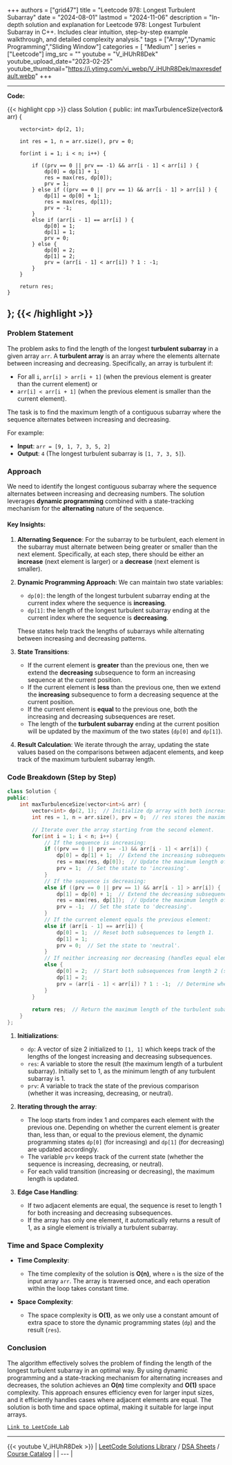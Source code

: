 
+++
authors = ["grid47"]
title = "Leetcode 978: Longest Turbulent Subarray"
date = "2024-08-01"
lastmod = "2024-11-06"
description = "In-depth solution and explanation for Leetcode 978: Longest Turbulent Subarray in C++. Includes clear intuition, step-by-step example walkthrough, and detailed complexity analysis."
tags = ["Array","Dynamic Programming","Sliding Window"]
categories = [
    "Medium"
]
series = ["Leetcode"]
img_src = ""
youtube = "V_iHUhR8Dek"
youtube_upload_date="2023-02-25"
youtube_thumbnail="https://i.ytimg.com/vi_webp/V_iHUhR8Dek/maxresdefault.webp"
+++



---
**Code:**

{{< highlight cpp >}}
class Solution {
public:
    int maxTurbulenceSize(vector<int>& arr) {

        vector<int> dp(2, 1);
        
        int res = 1, n = arr.size(), prv = 0;

        for(int i = 1; i < n; i++) {

            if ((prv == 0 || prv == -1) && arr[i - 1] < arr[i] ) {
                dp[0] = dp[1] + 1;
                res = max(res, dp[0]);
                prv = 1;
            } else if ((prv == 0 || prv == 1) && arr[i - 1] > arr[i] ) {
                dp[1] = dp[0] + 1;
                res = max(res, dp[1]);
                prv = -1;
            }
            else if (arr[i - 1] == arr[i] ) {
                dp[0] = 1;
                dp[1] = 1;
                prv = 0;
            } else {
                dp[0] = 2;
                dp[1] = 2;
                prv = (arr[i - 1] < arr[i]) ? 1 : -1;
            }
        }
        
        return res;
    }
};
{{< /highlight >}}
---

### Problem Statement

The problem asks to find the length of the longest **turbulent subarray** in a given array `arr`. A **turbulent array** is an array where the elements alternate between increasing and decreasing. Specifically, an array is turbulent if:
- For all `i`, `arr[i] > arr[i + 1]` (when the previous element is greater than the current element) or 
- `arr[i] < arr[i + 1]` (when the previous element is smaller than the current element).

The task is to find the maximum length of a contiguous subarray where the sequence alternates between increasing and decreasing.

For example:
- **Input**: `arr = [9, 1, 7, 3, 5, 2]`
- **Output**: `4` (The longest turbulent subarray is `[1, 7, 3, 5]`).

### Approach

We need to identify the longest contiguous subarray where the sequence alternates between increasing and decreasing numbers. The solution leverages **dynamic programming** combined with a state-tracking mechanism for the **alternating** nature of the sequence.

#### Key Insights:
1. **Alternating Sequence**: For the subarray to be turbulent, each element in the subarray must alternate between being greater or smaller than the next element. Specifically, at each step, there should be either an **increase** (next element is larger) or a **decrease** (next element is smaller).
   
2. **Dynamic Programming Approach**: We can maintain two state variables:
   - `dp[0]`: the length of the longest turbulent subarray ending at the current index where the sequence is **increasing**.
   - `dp[1]`: the length of the longest turbulent subarray ending at the current index where the sequence is **decreasing**.
   
   These states help track the lengths of subarrays while alternating between increasing and decreasing patterns.

3. **State Transitions**:
   - If the current element is **greater** than the previous one, then we extend the **decreasing** subsequence to form an increasing sequence at the current position.
   - If the current element is **less** than the previous one, then we extend the **increasing** subsequence to form a decreasing sequence at the current position.
   - If the current element is **equal** to the previous one, both the increasing and decreasing subsequences are reset.
   - The length of the **turbulent subarray** ending at the current position will be updated by the maximum of the two states (`dp[0]` and `dp[1]`).

4. **Result Calculation**: We iterate through the array, updating the state values based on the comparisons between adjacent elements, and keep track of the maximum turbulent subarray length.

### Code Breakdown (Step by Step)

```cpp
class Solution {
public:
    int maxTurbulenceSize(vector<int>& arr) {
        vector<int> dp(2, 1);  // Initialize dp array with both increasing and decreasing subarrays of length 1.
        int res = 1, n = arr.size(), prv = 0;  // res stores the maximum length of the turbulent subarray found so far.

        // Iterate over the array starting from the second element.
        for(int i = 1; i < n; i++) {
            // If the sequence is increasing:
            if ((prv == 0 || prv == -1) && arr[i - 1] < arr[i]) {
                dp[0] = dp[1] + 1;  // Extend the increasing subsequence.
                res = max(res, dp[0]);  // Update the maximum length of the turbulent subarray.
                prv = 1;  // Set the state to 'increasing'.
            }
            // If the sequence is decreasing:
            else if ((prv == 0 || prv == 1) && arr[i - 1] > arr[i]) {
                dp[1] = dp[0] + 1;  // Extend the decreasing subsequence.
                res = max(res, dp[1]);  // Update the maximum length of the turbulent subarray.
                prv = -1;  // Set the state to 'decreasing'.
            }
            // If the current element equals the previous element:
            else if (arr[i - 1] == arr[i]) {
                dp[0] = 1;  // Reset both subsequences to length 1.
                dp[1] = 1;
                prv = 0;  // Set the state to 'neutral'.
            }
            // If neither increasing nor decreasing (handles equal elements or boundaries):
            else {
                dp[0] = 2;  // Start both subsequences from length 2 (since we're dealing with two elements now).
                dp[1] = 2;
                prv = (arr[i - 1] < arr[i]) ? 1 : -1;  // Determine whether the sequence is increasing or decreasing.
            }
        }
        
        return res;  // Return the maximum length of the turbulent subarray found.
    }
};
```

1. **Initializations**:
   - `dp`: A vector of size 2 initialized to `[1, 1]` which keeps track of the lengths of the longest increasing and decreasing subsequences.
   - `res`: A variable to store the result (the maximum length of a turbulent subarray). Initially set to 1, as the minimum length of any turbulent subarray is 1.
   - `prv`: A variable to track the state of the previous comparison (whether it was increasing, decreasing, or neutral).

2. **Iterating through the array**:
   - The loop starts from index 1 and compares each element with the previous one. Depending on whether the current element is greater than, less than, or equal to the previous element, the dynamic programming states `dp[0]` (for increasing) and `dp[1]` (for decreasing) are updated accordingly.
   - The variable `prv` keeps track of the current state (whether the sequence is increasing, decreasing, or neutral).
   - For each valid transition (increasing or decreasing), the maximum length is updated.

3. **Edge Case Handling**:
   - If two adjacent elements are equal, the sequence is reset to length 1 for both increasing and decreasing subsequences.
   - If the array has only one element, it automatically returns a result of 1, as a single element is trivially a turbulent subarray.

### Time and Space Complexity

- **Time Complexity**:
  - The time complexity of the solution is **O(n)**, where `n` is the size of the input array `arr`. The array is traversed once, and each operation within the loop takes constant time.

- **Space Complexity**:
  - The space complexity is **O(1)**, as we only use a constant amount of extra space to store the dynamic programming states (`dp`) and the result (`res`).

### Conclusion

The algorithm effectively solves the problem of finding the length of the longest turbulent subarray in an optimal way. By using dynamic programming and a state-tracking mechanism for alternating increases and decreases, the solution achieves an **O(n)** time complexity and **O(1)** space complexity. This approach ensures efficiency even for larger input sizes, and it efficiently handles cases where adjacent elements are equal. The solution is both time and space optimal, making it suitable for large input arrays.

[`Link to LeetCode Lab`](https://leetcode.com/problems/longest-turbulent-subarray/description/)

---
{{< youtube V_iHUhR8Dek >}}
| [LeetCode Solutions Library](https://grid47.xyz/leetcode/) / [DSA Sheets](https://grid47.xyz/sheets/) / [Course Catalog](https://grid47.xyz/courses/) |
| --- |
